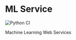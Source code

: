 # ML Service

![Python CI](https://github.com/Soontao/ML-Service/workflows/Python%20CI/badge.svg)

Machine Learning Web Services
